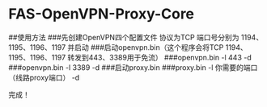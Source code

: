 # FAS-OpenVPN-Proxy-Core
##使用方法
###先创建OpenVPN四个配置文件 协议为TCP 端口号分别为 1194、1195、1196、1197 并启动
###启动openvpn.bin（这个程序会将TCP 1194、1195、1196、1197 转发到443、3389用于免流）
###openvpn.bin -l 443 -d
###openvpn.bin -l 3389 -d
###启动proxy.bin
###proxy.bin -l 你需要的端口（线路proxy端口） -d

完成！
